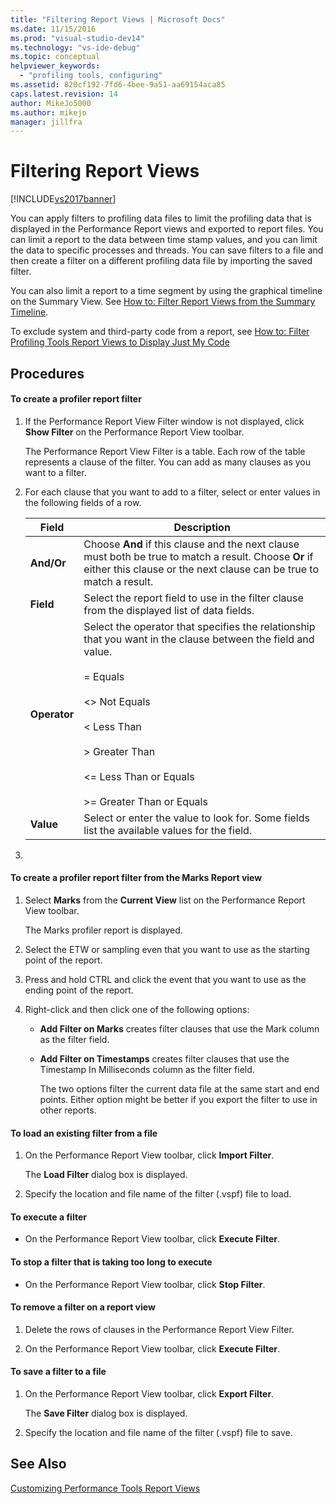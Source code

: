 ```yaml
---
title: "Filtering Report Views | Microsoft Docs"
ms.date: 11/15/2016
ms.prod: "visual-studio-dev14"
ms.technology: "vs-ide-debug"
ms.topic: conceptual
helpviewer_keywords: 
  - "profiling tools, configuring"
ms.assetid: 820cf192-7fd6-4bee-9a51-aa69154aca85
caps.latest.revision: 14
author: MikeJo5000
ms.author: mikejo
manager: jillfra
---
```

# Filtering Report Views
[!INCLUDE[vs2017banner](../includes/vs2017banner.md)]

You can apply filters to profiling data files to limit the profiling data that is displayed in the Performance Report views and exported to report files. You can limit a report to the data between time stamp values, and you can limit the data to specific processes and threads. You can save filters to a file and then create a filter on a different profiling data file by importing the saved filter.  
  
 You can also limit a report to a time segment by using the graphical timeline on the Summary View. See [How to: Filter Report Views from the Summary Timeline](../profiling/how-to-filter-report-views-from-the-summary-timeline.md).  
  
 To exclude system and third-party code from a report, see [How to: Filter Profiling Tools Report Views to Display Just My Code](../profiling/how-to-filter-profiling-tools-report-views-to-display-just-my-code.md)  
  
## Procedures  
  
#### To create a profiler report filter  
  
1. If the Performance Report View Filter window is not displayed, click **Show Filter** on the Performance Report View toolbar.  
  
     The Performance Report View Filter is a table. Each row of the table represents a clause of the filter. You can add as many clauses as you want to a filter.  
  
2. For each clause that you want to add to a filter, select or enter values in the following fields of a row.  
  
    |Field|Description|  
    |-----------|-----------------|  
    |**And/Or**|Choose **And** if this clause and the next clause must both be true to match a result. Choose **Or** if either this clause or the next clause can be true to match a result.|  
    |**Field**|Select the report field to use in the filter clause from the displayed list of data fields.|  
    |**Operator**|Select the operator that specifies the relationship that you want in the clause between the field and value.<br /><br /> =    Equals<br /><br /> <>  Not Equals<br /><br /> <    Less Than<br /><br /> >    Greater Than<br /><br /> <=  Less Than or Equals<br /><br /> >=  Greater Than or Equals|  
    |**Value**|Select or enter the value to look for. Some fields list the available values for the field.|  
  
3. 
  
#### To create a profiler report filter from the Marks Report view  
  
1. Select **Marks** from the **Current View** list on the Performance Report View toolbar.  
  
    The Marks profiler report is displayed.  
  
2. Select the ETW or sampling even that you want to use as the starting point of the report.  
  
3. Press and hold CTRL and click the event that you want to use as the ending point of the report.  
  
4. Right-click and then click one of the following options:  
  
   - **Add Filter on Marks** creates filter clauses that use the Mark column as the filter field.  
  
   - **Add Filter on Timestamps** creates filter clauses that use the Timestamp In Milliseconds column as the filter field.  
  
     The two options filter the current data file at the same start and end points. Either option might be better if you export the filter to use in other reports.  
  
#### To load an existing filter from a file  
  
1. On the Performance Report View toolbar, click **Import Filter**.  
  
     The **Load Filter** dialog box is displayed.  
  
2. Specify the location and file name of the filter (.vspf) file to load.  
  
#### To execute a filter  
  
- On the Performance Report View toolbar, click **Execute Filter**.  
  
#### To stop a filter that is taking too long to execute  
  
- On the Performance Report View toolbar, click **Stop Filter**.  
  
#### To remove a filter on a report view  
  
1. Delete the rows of clauses in the Performance Report View Filter.  
  
2. On the Performance Report View toolbar, click **Execute Filter**.  
  
#### To save a filter to a file  
  
1. On the Performance Report View toolbar, click **Export Filter**.  
  
     The **Save Filter** dialog box is displayed.  
  
2. Specify the location and file name of the filter (.vspf) file to save.  
  
## See Also  
 [Customizing Performance Tools Report Views](../profiling/customizing-performance-tools-report-views.md)
